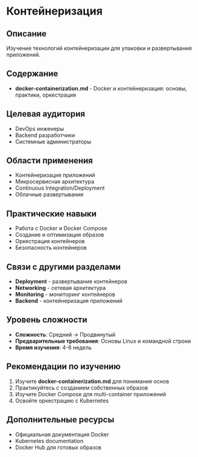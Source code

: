 # Контейнеризация

## Описание
Изучение технологий контейнеризации для упаковки и развертывания приложений.

## Содержание
- **docker-containerization.md** - Docker и контейнеризация: основы, практики, оркестрация

## Целевая аудитория
- DevOps инженеры
- Backend разработчики
- Системные администраторы

## Области применения
- Контейнеризация приложений
- Микросервисная архитектура
- Continuous Integration/Deployment
- Облачные развертывания

## Практические навыки
- Работа с Docker и Docker Compose
- Создание и оптимизация образов
- Оркестрация контейнеров
- Безопасность контейнеров

## Связи с другими разделами
- **Deployment** - развертывание контейнеров
- **Networking** - сетевая архитектура
- **Monitoring** - мониторинг контейнеров
- **Backend** - контейнеризация приложений

## Уровень сложности
- **Сложность**: Средний → Продвинутый
- **Предварительные требования**: Основы Linux и командной строки
- **Время изучения**: 4-6 недель

## Рекомендации по изучению
1. Изучите **docker-containerization.md** для понимания основ
2. Практикуйтесь с созданием собственных образов
3. Изучите Docker Compose для multi-container приложений
4. Освойте оркестрацию с Kubernetes

## Дополнительные ресурсы
- Официальная документация Docker
- Kubernetes documentation
- Docker Hub для готовых образов 